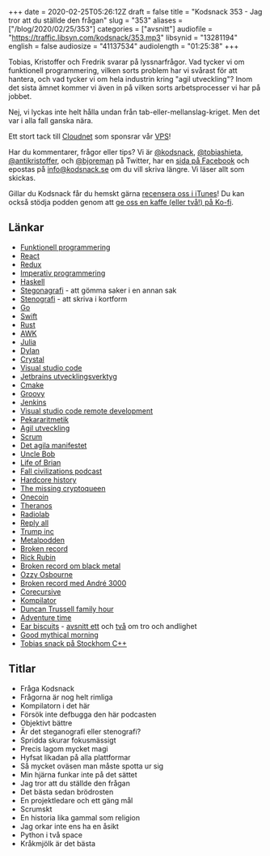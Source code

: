 +++
date = 2020-02-25T05:26:12Z
draft = false
title = "Kodsnack 353 - Jag tror att du ställde den frågan"
slug = "353"
aliases = ["/blog/2020/02/25/353"]
categories = ["avsnitt"]
audiofile = "https://traffic.libsyn.com/kodsnack/353.mp3"
libsynid = "13281194"
english = false
audiosize = "41137534"
audiolength = "01:25:38"
+++

Tobias, Kristoffer och Fredrik svarar på lyssnarfrågor. Vad tycker vi om funktionell programmering, vilken sorts problem har vi svårast för att hantera, och vad tycker vi om hela industrin kring "agil utveckling"? Inom det sista ämnet kommer vi även in på vilken sorts arbetsprocesser vi har på jobbet.

Nej, vi lyckas inte helt hålla undan från tab-eller-mellanslag-kriget. Men det var i alla fall ganska nära.

Ett stort tack till [Cloudnet](http://www.cloudnet.se) som sponsrar vår [VPS](http://en.wikipedia.org/wiki/Virtual_private_server)!

Har du kommentarer, frågor eller tips? Vi är [@kodsnack](https://www.twitter.com/kodsnack), [@tobiashieta](https://www.twitter.com/tobiashieta), [@antikristoffer](https://www.twitter.com/antikristoffer), och [@bjoreman](https://www.twitter.com/bjoreman) på Twitter, har en [sida på Facebook](https://www.facebook.com/kodsnack) och epostas på [info@kodsnack.se](mailto:info@kodsnack.se) om du vill skriva längre. Vi läser allt som skickas.

Gillar du Kodsnack får du hemskt gärna [recensera oss i iTunes](http://itunes.apple.com/se/podcast/kodsnack/id561631498?l=en)! Du kan också stödja podden genom att <a href="https://ko-fi.com/kodsnack" rel="payment">ge oss en kaffe (eller två!) på Ko-fi</a>.

## Länkar ##
* [Funktionell programmering](https://en.wikipedia.org/wiki/Functional_programming)
* [React](https://en.wikipedia.org/wiki/React_%28web_framework%29)
* [Redux](https://en.wikipedia.org/wiki/Redux_%28JavaScript_library%29)
* [Imperativ programmering](https://en.wikipedia.org/wiki/Imperative_programming)
* [Haskell](https://en.wikipedia.org/wiki/Haskell_%28programming_language%29)
* [Stegonagrafi](https://en.wikipedia.org/wiki/Steganography) - att gömma saker i en annan sak
* [Stenografi](https://en.wikipedia.org/wiki/Shorthand) - att skriva i kortform
* [Go](https://en.wikipedia.org/wiki/Go_%28programming_language%29)
* [Swift](https://en.wikipedia.org/wiki/Swift_%28programming_language%29)
* [Rust](https://en.wikipedia.org/wiki/Rust_%28programming_language%29)
* [AWK](https://en.wikipedia.org/wiki/AWK)
* [Julia](https://en.wikipedia.org/wiki/Julia_%28programming_language%29)
* [Dylan](https://en.wikipedia.org/wiki/Dylan_%28programming_language%29)
* [Crystal](https://en.wikipedia.org/wiki/Crystal_%28programming_language%29)
* [Visual studio code](https://en.wikipedia.org/wiki/Visual_Studio_Code)
* [Jetbrains utvecklingsverktyg](https://www.jetbrains.com/)
* [Cmake](https://en.wikipedia.org/wiki/CMake)
* [Groovy](https://en.wikipedia.org/wiki/Apache_Groovy)
* [Jenkins](https://en.wikipedia.org/wiki/Jenkins_%28software%29)
* [Visual studio code remote development](https://code.visualstudio.com/docs/remote/remote-overview)
* [Pekararitmetik](https://www.tutorialspoint.com/cprogramming/c_pointer_arithmetic.htm)
* [Agil utveckling](https://en.wikipedia.org/wiki/Agile_software_development)
* [Scrum](https://en.wikipedia.org/wiki/Scrum_%28software_development%29)
* [Det agila manifestet](https://en.wikipedia.org/wiki/Agile_software_development#The_Agile_Manifesto)
* [Uncle Bob](https://en.wikipedia.org/wiki/Robert_C._Martin)
* [Life of Brian](https://en.wikipedia.org/wiki/Monty_Python%27s_Life_of_Brian)
* [Fall civilizations podcast](https://fallofcivilizationspodcast.com/)
* [Hardcore history](https://www.dancarlin.com/hardcore-history-series/)
* [The missing cryptoqueen](https://www.bbc.co.uk/programmes/p07nkd84/episodes/downloads)
* [Onecoin](https://en.wikipedia.org/wiki/OneCoin)
* [Theranos](https://en.wikipedia.org/wiki/Theranos)
* [Radiolab](https://en.wikipedia.org/wiki/Radiolab)
* [Reply all](https://gimletmedia.com/shows/reply-all)
* [Trump inc](https://www.wnycstudios.org/podcasts/trumpinc)
* [Metalpodden](http://metalpodden.se/)
* [Broken record](https://brokenrecordpodcast.com/)
* [Rick Rubin](https://en.wikipedia.org/wiki/Rick_Rubin)
* [Broken record om black metal](https://brokenrecordpodcast.com/2018-2019#/episode-7-dave-hill/)
* [Ozzy Osbourne](https://en.wikipedia.org/wiki/Ozzy_Osbourne)
* [Broken record med André 3000](https://brokenrecordpodcast.com/2018-2019#/episode-13-andre-3000-and-rick-rubin-in-conversation/)
* [Corecursive](https://corecursive.com/)
* [Kompilator](https://kompilator.se/)
* [Duncan Trussell family hour](http://www.duncantrussell.com/)
* [Adventure time](https://en.wikipedia.org/wiki/Adventure_Time)
* [Ear biscuits](https://www.youtube.com/channel/UC8nhd-qEBMmFs-DkhBaQwww) - [avsnitt ett](https://www.youtube.com/watch?v=1qbna6t1bzw) och [två](https://www.youtube.com/watch?v=w1AZhlyoD9s) om tro och andlighet
* [Good mythical morning](https://www.youtube.com/channel/UC4PooiX37Pld1T8J5SYT-SQ)
* [Tobias snack på Stockhom C++](https://www.youtube.com/watch?v=X4pyOtawqjg&t=1192s)

## Titlar ##
* Fråga Kodsnack
* Frågorna är nog helt rimliga
* Kompilatorn i det här
* Försök inte defbugga den här podcasten
* Objektivt bättre
* Är det steganografi eller stenografi?
* Spridda skurar fokusmässigt
* Precis lagom mycket magi
* Hyfsat likadan på alla plattformar
* Så mycket oväsen man måste spotta ur sig
* Min hjärna funkar inte på det sättet
* Jag tror att du ställde den frågan
* Det bästa sedan brödrosten
* En projektledare och ett gäng mål
* Scrumskt
* En historia lika gammal som religion
* Jag orkar inte ens ha en åsikt
* Python i två space
* Kråkmjölk är det bästa
